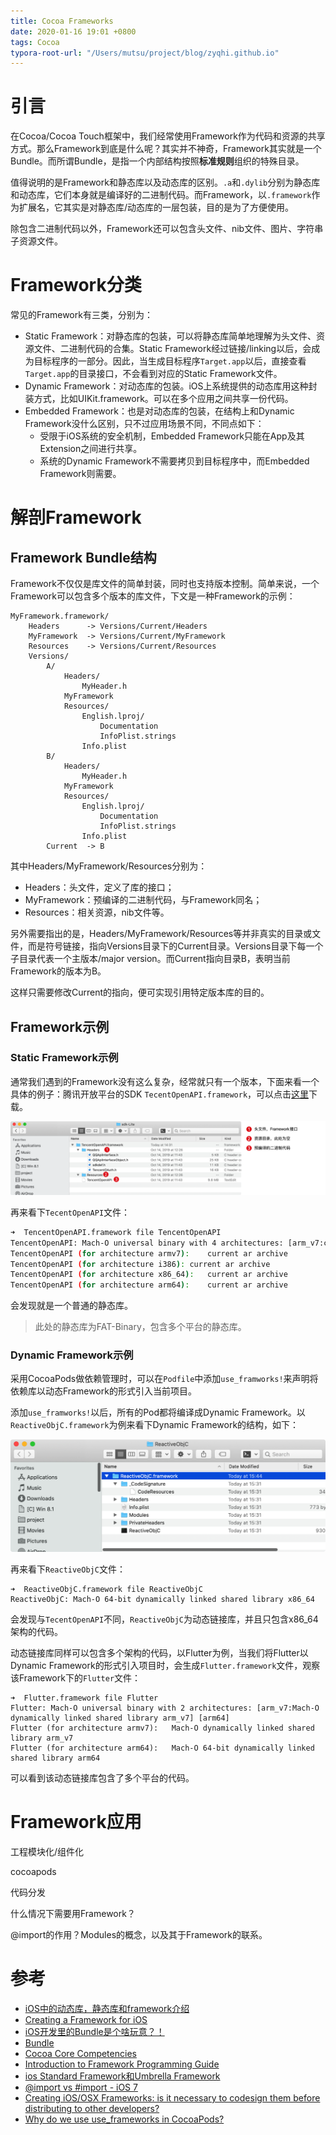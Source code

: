 ```yaml
---
title: Cocoa Frameworks
date: 2020-01-16 19:01 +0800
tags: Cocoa
typora-root-url: "/Users/mutsu/project/blog/zyqhi.github.io"
---
```


# 引言

在Cocoa/Cocoa Touch框架中，我们经常使用Framework作为代码和资源的共享方式。那么Framework到底是什么呢？其实并不神奇，Framework其实就是一个Bundle。而所谓Bundle，是指一个内部结构按照**标准规则**组织的特殊目录。

值得说明的是Framework和静态库以及动态库的区别。`.a`和`.dylib`分别为静态库和动态库，它们本身就是编译好的二进制代码。而Framework，以`.framework`作为扩展名，它其实是对静态库/动态库的一层包装，目的是为了方便使用。

 除包含二进制代码以外，Framework还可以包含头文件、nib文件、图片、字符串子资源文件。

# Framework分类

常见的Framework有三类，分别为：

- Static Framework：对静态库的包装，可以将静态库简单地理解为头文件、资源文件、二进制代码的合集。Static Framework经过链接/linking以后，会成为目标程序的一部分。因此，当生成目标程序`Target.app`以后，直接查看`Target.app`的目录接口，不会看到对应的Static Framework文件。
- Dynamic Framework：对动态库的包装。iOS上系统提供的动态库用这种封装方式，比如UIKit.framework。可以在多个应用之间共享一份代码。
- Embedded Framework：也是对动态库的包装，在结构上和Dynamic Framework没什么区别，只不过应用场景不同，不同点如下：
  - 受限于iOS系统的安全机制，Embedded Framework只能在App及其Extension之间进行共享。
  - 系统的Dynamic Framework不需要拷贝到目标程序中，而Embedded Framework则需要。

# 解剖Framework

## Framework Bundle结构

Framework不仅仅是库文件的简单封装，同时也支持版本控制。简单来说，一个Framework可以包含多个版本的库文件，下文是一种Framework的示例：

```
MyFramework.framework/
    Headers      -> Versions/Current/Headers
    MyFramework  -> Versions/Current/MyFramework
    Resources    -> Versions/Current/Resources
    Versions/
        A/
            Headers/
                MyHeader.h
            MyFramework
            Resources/
                English.lproj/
                    Documentation
                    InfoPlist.strings
                Info.plist
        B/
            Headers/
                MyHeader.h
            MyFramework
            Resources/
                English.lproj/
                    Documentation
                    InfoPlist.strings
                Info.plist
        Current  -> B
```

其中Headers/MyFramework/Resources分别为：

- Headers：头文件，定义了库的接口；
- MyFramework：预编译的二进制代码，与Framework同名；
- Resources：相关资源，nib文件等。

另外需要指出的是，Headers/MyFramework/Resources等并非真实的目录或文件，而是符号链接，指向Versions目录下的Current目录。Versions目录下每一个子目录代表一个主版本/major version。而Current指向目录B，表明当前Framework的版本为B。

这样只需要修改Current的指向，便可实现引用特定版本库的目的。

## Framework示例

### Static Framework示例

通常我们遇到的Framework没有这么复杂，经常就只有一个版本，下面来看一个具体的例子：腾讯开放平台的SDK `TecentOpenAPI.framework`，可以点击[这里](https://wiki.open.qq.com/index.php?title=mobile/SDK%E4%B8%8B%E8%BD%BD&oldid=47694)下载。

![image-20200203143531871](/../../../../../../../media/2020-01-16-cocoa-frameworks/image-20200203143531871.png)

再来看下`TecentOpenAPI`文件：

``` bash
➜  TencentOpenAPI.framework file TencentOpenAPI
TencentOpenAPI: Mach-O universal binary with 4 architectures: [arm_v7:current ar archive] [i386] [x86_64] [arm64]
TencentOpenAPI (for architecture armv7):	current ar archive
TencentOpenAPI (for architecture i386):	current ar archive
TencentOpenAPI (for architecture x86_64):	current ar archive
TencentOpenAPI (for architecture arm64):	current ar archive
```

会发现就是一个普通的静态库。

> 此处的静态库为FAT-Binary，包含多个平台的静态库。

### Dynamic Framework示例

采用CocoaPods做依赖管理时，可以在`Podfile`中添加`use_framworks!`来声明将依赖库以动态Framework的形式引入当前项目。

添加`use_framworks!`以后，所有的Pod都将编译成Dynamic Framework。以`ReactiveObjC.framework`为例来看下Dynamic Framework的结构，如下：

![image-20200203154532235](/../../../../../../../media/2020-01-16-cocoa-frameworks/image-20200203154532235.png)

再来看下`ReactiveObjC`文件：

```
➜  ReactiveObjC.framework file ReactiveObjC
ReactiveObjC: Mach-O 64-bit dynamically linked shared library x86_64
```

会发现与`TecentOpenAPI`不同，`ReactiveObjC`为动态链接库，并且只包含x86_64架构的代码。

动态链接库同样可以包含多个架构的代码，以Flutter为例，当我们将Flutter以Dynamic Framework的形式引入项目时，会生成`Flutter.framework`文件，观察该Framework下的`Flutter`文件：

```
➜  Flutter.framework file Flutter
Flutter: Mach-O universal binary with 2 architectures: [arm_v7:Mach-O dynamically linked shared library arm_v7] [arm64]
Flutter (for architecture armv7):	Mach-O dynamically linked shared library arm_v7
Flutter (for architecture arm64):	Mach-O 64-bit dynamically linked shared library arm64
```

可以看到该动态链接库包含了多个平台的代码。

# Framework应用

工程模块化/组件化

cocoapods



代码分发

什么情况下需要用Framework？



@import的作用？Modules的概念，以及其于Framework的联系。



# 参考

- [iOS中的动态库，静态库和framework介绍](https://juejin.im/post/5df47cc0e51d45582e21ba99)
- [Creating a Framework for iOS](https://www.raywenderlich.com/5109-creating-a-framework-for-ios)
- [iOS开发里的Bundle是个啥玩意？！](https://www.cnblogs.com/BigPolarBear/archive/2012/03/28/2421802.html)
- [Bundle](https://developer.apple.com/library/archive/documentation/General/Conceptual/DevPedia-CocoaCore/Bundle.html)
- [Cocoa Core Competencies](https://developer.apple.com/library/archive/documentation/General/Conceptual/DevPedia-CocoaCore/Introduction.html#//apple_ref/doc/uid/TP40008195-CH68-DontLinkElementID_2)
- [Introduction to Framework Programming Guide](https://developer.apple.com/library/archive/documentation/MacOSX/Conceptual/BPFrameworks/Frameworks.html#//apple_ref/doc/uid/10000183-SW1)
- [ios Standard Framework和Umbrella Framework](https://www.cnblogs.com/wenrisheng/p/6603618.html)
- [@import vs #import - iOS 7](https://stackoverflow.com/questions/18947516/import-vs-import-ios-7)
- [Creating iOS/OSX Frameworks: is it necessary to codesign them before distributing to other developers?](https://stackoverflow.com/questions/30963294/creating-ios-osx-frameworks-is-it-necessary-to-codesign-them-before-distributin)
- [Why do we use use_frameworks in CocoaPods?](https://stackoverflow.com/questions/41210249/why-do-we-use-use-frameworks-in-cocoapods)

